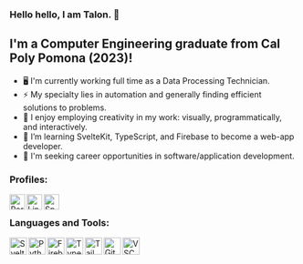 ### Hello hello, I am Talon. 🐢
## I'm a Computer Engineering graduate from Cal Poly Pomona (2023)!

- 🖥️ I'm currently working full time as a Data Processing Technician.
- ⚡ My specialty lies in automation and generally finding efficient solutions to problems.
- 🎨 I enjoy employing creativity in my work: visually, programmatically, and interactively.
- 🐢 I’m learning SvelteKit, TypeScript, and Firebase to become a web-app developer.
- 🚀 I'm seeking career opportunities in software/application development.


### Profiles:

[<img align="left" alt="Portfolio" width="27px" src="https://img.icons8.com/nolan/64/domain.png" />][portfolio]
[<img align="left" alt="LinkedIn" width="27px" src="https://img.icons8.com/nolan/64/linkedin.png" />][linkedin]
[<img align="left" alt="Spotify" width="27px" src="https://img.icons8.com/nolan/64/spotify.png" />][spotify]

<br />

### Languages and Tools:

<img align="left" alt="Svelte" width="30px" src="https://img.icons8.com/?size=512&id=Mm35TzLKahiF&format=png" />
<img align="left" alt="Python" width="30px" src="https://img.icons8.com/color/48/000000/python.png" />
<img align="left" alt="Firebase" width="30px" src="https://img.icons8.com/?size=512&id=87330&format=png" />
<img align="left" alt="TypeScript" width="30px" src="https://img.icons8.com/?size=512&id=uJM6fQYqDaZK&format=png" />
<img align="left" alt="Tailwind CSS" width="30px" src="https://img.icons8.com/?size=512&id=4PiNHtUJVbLs&format=png" />
<img align="left" alt="Git" width="30px" src="https://img.icons8.com/?size=512&id=20906&format=png" />
<img align="left" alt="VSC" width="30px" src="https://img.icons8.com/fluent/48/000000/visual-studio-code-2019.png" />

<br />
<br />


[portfolio]: https://talonee.github.io/
[linkedin]: https://linkedin.com/in/Talonee
[spotify]: https://open.spotify.com/playlist/2K0PgNfFwPUUUFCEktLFDX?si=rpz7tFLGSFK39bG7VOcETw
